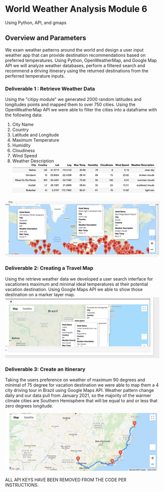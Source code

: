 # World Weather Analysis Module 6
Using Python, API, and gmaps

## Overview and Parameters

We exam weather patterns around the world and design a user input weather app that can provide destination recommendations based on preferred  temperatures. Using Python, OpenWeatherMap, and Google Map API we will analyze weather databases, perform a filtered search and recommend a driving itinerary using the returned destinations from the perferred temperature inputs. 

### Deliverable 1 : Retrieve Weather Data
Using the "citipy module" we generated 2000 random latitudes and longitudes points and mapped them to over 750 cities. Using the OpenWeatherMap API we were able to filter the cities into a dataframe with the following data:

1. City Name
2. Country
3. Latitude and Longitude
4. Maximum Temperature
5. Humidity
6. Cloudiness
7. Wind Speed
8. Weather Description
![weather_database_folder](https://github.com/JimmyJ-D/World_Weather_Analysis/blob/main/Weather_Database/dataframe.png) 

![world_marker_map](https://github.com/JimmyJ-D/World_Weather_Analysis/blob/main/WeatherPy_vacation_map.png)

### Deliverable 2: Creating a Travel Map 

Using the retrieve weather data we developed a user search interface for vacationers maximum and minimal ideal temperatures at their potential vacation destination. Using Google Maps API we able to show those destination on a marker layer map. 
![vacation_serarch_folder](https://github.com/JimmyJ-D/World_Weather_Analysis/blob/main/Vacation_Itinerary/WeatherPy_travel_map_markers.png)

### Deliverable 3: Create an itinerary 

Taking the users preference on weather of maximum 90 degrees and minimal of 75 degree for vacation destination we were able to map them a 4 city driving tour in Brazil using Google Maps API. Weather pattern change daily and our data pull from January 2021, so the majority of the warmer climate cities are Southern Hemisphere that will be equal to and or less that zero degrees longitude.  

![vacation_itinerary_folder](https://github.com/JimmyJ-D/World_Weather_Analysis/blob/main/Vacation_Itinerary/WeatherPy_travel_map.png)

ALL API KEYS HAVE BEEN REMOVED FROM THE CODE PER INSTRUCTIONS. 
